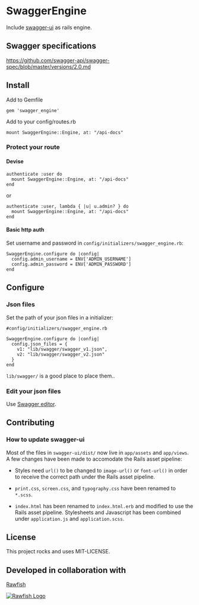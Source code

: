 # SwaggerEngine

Include [swagger-ui](https://github.com/swagger-api/swagger-ui) as rails engine.

## Swagger specifications

https://github.com/swagger-api/swagger-spec/blob/master/versions/2.0.md

## Install

Add to Gemfile

```gem 'swagger_engine'```

Add to your config/routes.rb

```mount SwaggerEngine::Engine, at: "/api-docs"```

### Protect your route

#### Devise

```
authenticate :user do
  mount SwaggerEngine::Engine, at: "/api-docs"
end
```

or

```
authenticate :user, lambda { |u| u.admin? } do
  mount SwaggerEngine::Engine, at: "/api-docs"
end
```

#### Basic http auth

Set username and password in `config/initializers/swagger_engine.rb`:

```
SwaggerEngine.configure do |config|
  config.admin_username = ENV['ADMIN_USERNAME']
  config.admin_password = ENV['ADMIN_PASSWORD']
end
```

## Configure

### Json files

Set the path of your json files in a initializer:

```
#config/initializers/swagger_engine.rb

SwaggerEngine.configure do |config|
  config.json_files = {
    v1: "lib/swagger/swagger_v1.json",
    v2: "lib/swagger/swagger_v2.json"
  }
end
```
`lib/swagger/` is a good place to place them..

### Edit your json files

Use [Swagger editor](https://github.com/swagger-api/swagger-editor).

## Contributing

### How to update swagger-ui
Most of the files in `swagger-ui/dist/` now live in `app/assets` and `app/views`. A few changes have been made to accomodate the Rails asset pipeline:

* Styles need `url()` to be changed to `image-url()` or `font-url()` in order to receive the correct path under the Rails asset pipeline.

* `print.css`, `screen.css`, and `typography.css` have been renamed to `*.scss`.

* `index.html` has been renamed to `index.html.erb` and modified to use the Rails asset pipeline. Stylesheets and Javascript has been combined under `application.js` and `application.scss`.

## License

This project rocks and uses MIT-LICENSE.

## Developed in collaboration with

[Rawfish](http://rawfishindustries.com)

[![Rawfish Logo](http://rawfishindustries.com/wp-content/uploads/2015/03/logo_rawfish_WEB.jpg)](http://rawfishindustries.com)
